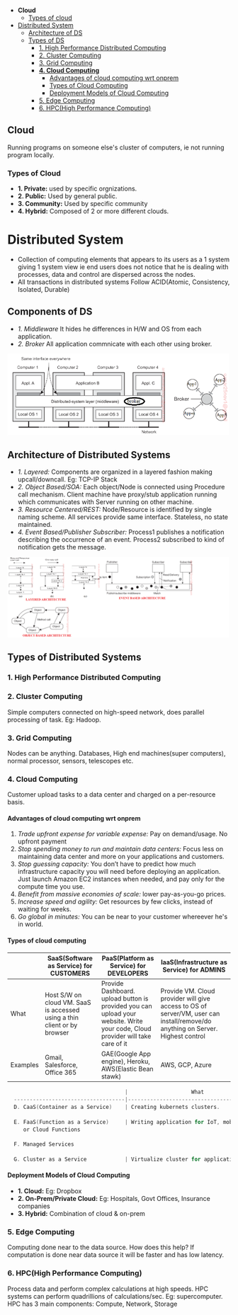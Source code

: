 - **Cloud**
  - [Types of cloud](#t)
- [Distributed System](#d)
  - [Architecture of DS](#a) 
  - [Types of DS](#ty)
    - [1. High Performance Distributed Computing](#hpdc)
    - [2. Cluster Computing](#clc)
    - [3. Grid Computing](#gc)
    - **[4. Cloud Computing](#cc)**
      - [Advantages of cloud computing wrt onprem](#adv)
      - [Types of Cloud Computing](#tc)
      - [Deployment Models of Cloud Computing](#dm)
    - [5. Edge Computing](#ec)
    - [6. HPC(High Performance Computing)](#hpc)

## Cloud
Running programs on someone else's cluster of computers, ie not running program locally.
<a name=t></a>
### Types of Cloud
- **1. Private:** used by specific orgnizations.
- **2. Public:** Used by general public.
- **3. Community:** Used by specific community
- **4. Hybrid:** Composed of 2 or more different clouds.

<a name=d></a>
# Distributed System
- Collection of computing elements that appears to its users as a 1 system giving 1 system view ie end users does not notice that he is dealing with processes, data and control are dispersed across the nodes.
- All transactions in distributed systems Follow ACID(Atomic, Consistency, Isolated, Durable)
## Components of DS
- *1. Middleware* It hides he differences in H/W and OS from each application.  
- *2. Broker* All application commnicate with each other using broker. 

<img src=distributed-system-middleware-layer.PNG width=500/>

<a name=a></a>
## Architecture of Distributed Systems
- *1. Layered:* Components are organized in a layered fashion making upcall/downcall. Eg: TCP-IP Stack
- _2. Object Based/SOA:_ Each object/Node is connected using Procedure call mechanism. Client machine have proxy/stub application running which communicates with Server running on other machine.
- _3. Resource Centered/REST:_ Node/Resource is identified by single naming scheme. All services provide same interface. Stateless, no state maintained.
- _4. Event Based/Publisher Subscriber:_ Process1 publishes a notification describing the occurrence of an event. Process2 subscribed to kind of notification gets the message.

<img src=architecture-types-of-distributed-systems.png width=500/>

<a name=ty></a>
## Types of Distributed Systems
<a name=hpdc></a>
### 1. High Performance Distributed Computing
<a name=clc></a>
### 2. Cluster Computing 
Simple computers connected on high-speed network, does parallel processing of task. Eg: Hadoop.
<a name=gc></a>
### 3. Grid Computing 
Nodes can be anything. Databases, High end machines(super computers), normal processor, sensors, telescopes etc.
<a name=cc></a>
### 4. Cloud Computing
Customer upload tasks to a data center and charged on a per-resource basis.
<a name=adv></a>
#### Advantages of cloud computing wrt onprem
1. _Trade upfront expense for variable expense:_ Pay on demand/usage. No upfront payment
2. _Stop spending money to run and maintain data centers:_ Focus less on maintaining data center and more on your applications and customers.
3. _Stop guessing capacity:_ You don’t have to predict how much infrastructure capacity you will need before deploying an application. Just launch Amazon EC2 instances when needed, and pay only for the compute time you use. 
4. _Benefit from massive economies of scale:_ lower pay-as-you-go prices. 
5. _Increase speed and agility:_ Get resources by few clicks, instead of waiting for weeks.
6. _Go global in minutes:_ You can be near to your customer whereever he's in world.

<a name=tc></a>
#### Types of cloud computing
||SaaS(Software as Service) for CUSTOMERS|PaaS(Platform as Service) for DEVELOPERS|IaaS(Infrastructure as Service) for ADMINS|
|---|---|---|---|
|What|Host S/W on cloud VM. SaaS is accessed using a thin client or by browser|Provide Dashboard. upload button is provided you can upload your website. Write your code, Cloud provider will take care of it|Provide VM. Cloud provider will give access to OS of server/VM, user can install/remove/do anything on Server. Highest control|
|Examples|Gmail, Salesforce, Office 365|GAE(Google App engine), Heroku, AWS(Elastic Bean stawk)|AWS, GCP, Azure|

```c
                                     |                    What                                                   |  Example
  -----------------------------------|---------------------------------------------------------------------------|-----------
  D. CaaS(Container as a Service)    | Creating kubernets clusters.                                              | GKE(Google Kubernets Engine)
  
  E. FaaS(Function as a Service)     | Writing application for IoT, mobilr backends.
     or Cloud Functions
     
  F. Managed Services
  
  G. Cluster as a Service            | Virtualize cluster for applications.
```

<a name=dm></a>
#### Deployment Models of Cloud Computing
- **1. Cloud:** Eg: Dropbox
- **2. On-Prem/Private Cloud:** Eg: Hospitals, Govt Offices, Insurance companies
- **3. Hybrid:** Combination of cloud & on-prem


<a name=ec></a>
### 5. Edge Computing 
Computing done near to the data source. How does this help? If computation is done near data source it will be faster and has low latency.
<a name=hpc></a>
### 6. HPC(High Performance Computing)
Process data and perform complex calculations at high speeds. HPC systems can perform quadrillions of calculations/sec. Eg: supercomputer. HPC has 3 main components: Compute, Network, Storage
